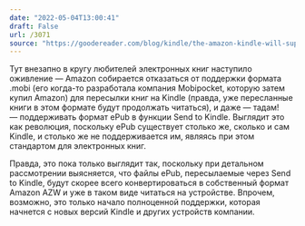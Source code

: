 ```yaml
---
date: "2022-05-04T13:00:41"
draft: False
url: /3071
source: "https://goodereader.com/blog/kindle/the-amazon-kindle-will-support-epub-in-late-2022"
---
```


Тут внезапно в кругу любителей электронных книг наступило оживление — Amazon собирается отказаться от поддержки формата .mobi (его когда-то разработала компания Mobipocket, которую затем купил Amazon) для пересылки книг на Kindle (правда, уже пересланные книги в этом формате будут продолжать читаться), и даже — тадам! — поддерживать формат ePub в функции Send to Kindle. Выглядит это как революция, поскольку ePub существует столько же, сколько и сам Kindle, и столько же не поддерживается им, являясь при этом стандартом для электронных книг.

Правда, это пока только выглядит так, поскольку при детальном рассмотрении выясняется, что файлы ePub, пересылаемые через Send to Kindle, будут скорее всего конвертироваться в собственный формат Amazon AZW и уже в таком виде читаться на устройстве. Впрочем, возможно, это только начало полноценной поддержки, которая начнется с новых версий Kindle и других устройств компании.
